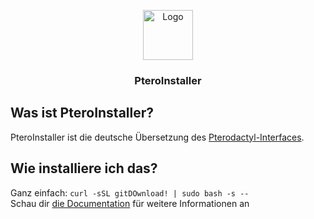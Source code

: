 <p align="center">
  <a href="https://github.com/pavl21/GermanDactyl">
    <img src="https://raw.githubusercontent.com/pavl21/GermanDactyl/main/docs/assets/images/logo.png" alt="Logo" width="80" height="80">
  </a>
</p>
<h3 align="center">PteroInstaller</h3>

## Was ist PteroInstaller?

PteroInstaller ist die deutsche Übersetzung des [Pterodactyl-Interfaces](https://pterodactyl.io/).

## Wie installiere ich das?
Ganz einfach: `curl -sSL gitDOwnload! | sudo bash -s --`  
Schau dir [die Documentation](https://germandactyl.de/installation/) für weitere Informationen an

